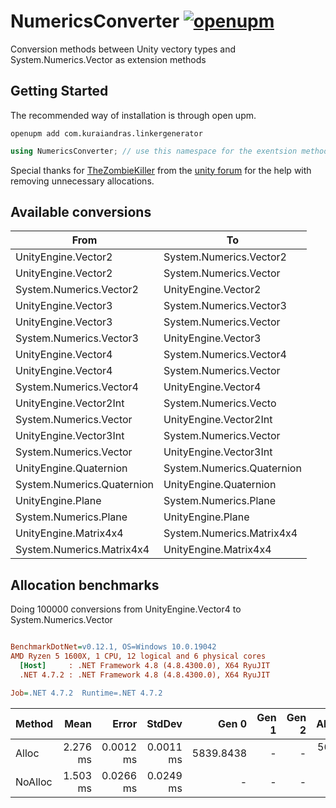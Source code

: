 # NumericsConverter [![openupm](https://img.shields.io/npm/v/com.kuraiandras.numericsconverter?label=openupm&registry_uri=https://package.openupm.com)](https://openupm.com/packages/com.kuraiandras.numericsconverter/)

Conversion methods between Unity vectory types and System.Numerics.Vector as extension methods

## Getting Started

The recommended way of installation is through open upm.

```pwsh
openupm add com.kuraiandras.linkergenerator
```

```csharp
using NumericsConverter; // use this namespace for the exentsion methods
```

Special thanks for [TheZombieKiller](https://forum.unity.com/members/thezombiekiller.195610/) from the [unity forum](https://forum.unity.com/threads/system-numerics.451073/) for the help with removing unnecessary allocations.

## Available conversions

| From                       | To                         |
|----------------------------|----------------------------|
| UnityEngine.Vector2        | System.Numerics.Vector2    |
| UnityEngine.Vector2        | System.Numerics.Vector     |
| System.Numerics.Vector2    | UnityEngine.Vector2        |
| UnityEngine.Vector3        | System.Numerics.Vector3    |
| UnityEngine.Vector3        | System.Numerics.Vector     |
| System.Numerics.Vector3    | UnityEngine.Vector3        |
| UnityEngine.Vector4        | System.Numerics.Vector4    |
| UnityEngine.Vector4        | System.Numerics.Vector     |
| System.Numerics.Vector4    | UnityEngine.Vector4        |
| UnityEngine.Vector2Int     | System.Numerics.Vecto      |
| System.Numerics.Vector     | UnityEngine.Vector2Int     |
| UnityEngine.Vector3Int     | System.Numerics.Vector     |
| System.Numerics.Vector     | UnityEngine.Vector3Int     |
| UnityEngine.Quaternion     | System.Numerics.Quaternion |
| System.Numerics.Quaternion | UnityEngine.Quaternion     |
| UnityEngine.Plane          | System.Numerics.Plane      |
| System.Numerics.Plane      | UnityEngine.Plane          |
| UnityEngine.Matrix4x4      | System.Numerics.Matrix4x4  |
| System.Numerics.Matrix4x4  | UnityEngine.Matrix4x4      |

## Allocation benchmarks

Doing 100000 conversions from UnityEngine.Vector4 to System.Numerics.Vector

``` ini

BenchmarkDotNet=v0.12.1, OS=Windows 10.0.19042
AMD Ryzen 5 1600X, 1 CPU, 12 logical and 6 physical cores
  [Host]     : .NET Framework 4.8 (4.8.4300.0), X64 RyuJIT
  .NET 4.7.2 : .NET Framework 4.8 (4.8.4300.0), X64 RyuJIT

Job=.NET 4.7.2  Runtime=.NET 4.7.2  

```
|  Method |     Mean |     Error |    StdDev |     Gen 0 | Gen 1 | Gen 2 | Allocated |
|-------- |---------:|----------:|----------:|----------:|------:|------:|----------:|
|   Alloc | 2.276 ms | 0.0012 ms | 0.0011 ms | 5839.8438 |     - |     - | 5616878 B |
| NoAlloc | 1.503 ms | 0.0266 ms | 0.0249 ms |         - |     - |     - |         - |

